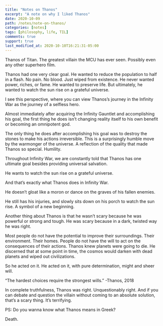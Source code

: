 ```yaml
---
title: "Notes on Thanos"
excerpt: "A note on why I liked Thanos"
date: 2020-10-09
path: /notes/note-on-thanos/
categories: [notes]
tags: [philosophy, life, TIL]
comments: true
support: true
last_modified_at: 2020-10-10T16:21:31-05:00
---
```


Thanos of Titan. The greatest villain the MCU has ever seen. Possibly even any other superhero film.

Thanos had one very clear goal. He wanted to reduce the population to half in a flash. No pain. No blood. Just wiped from existence. He never wanted power, riches, or fame. He wanted to preserve life. But ultimately, he wanted to watch the sun rise on a grateful universe.

I see this perspective, where you can view Thanos’s journey in the Infinity War as the journey of a selfless hero.

Almost immediately after acquiring the Infinity Gauntlet and accomplishing his goal, the first thing he does isn’t changing reality itself to his own benefit or becoming an omnipotent god.

The only thing he does after accomplishing his goal was to destroy the stones to make his actions irreversible. This is a surprisingly humble move by the warmonger of the universe. A reflection of the quality that made Thanos so special. Humility.

Throughout Infinity War, we are constantly told that Thanos has one ultimate goal besides providing universal salvation.

He wants to watch the sun rise on a grateful universe.

And that’s exactly what Thanos does in Infinity War.

He doesn’t gloat like a moron or dance on the graves of his fallen enemies.

He still has his injuries, and slowly sits down on his porch to watch the sun rise. A symbol of a new beginning.

Another thing about Thanos is that he wasn’t scary because he was powerful or strong and tough. He was scary because in a dark, twisted way he was right.

Most people do not have the potential to improve their surroundings. Their environment. Their homes. People do not have the will to act on the consequences of their actions. Thanos knew planets were going to die. He discerned that at some point in time, the cosmos would darken with dead planets and wiped out civilizations.

So he acted on it. He acted on it, with pure determination, might and sheer will.

“The hardest choices require the strongest wills.” -Thanos, 2018

In complete truthfulness, Thanos was right. Unquestionably right. And if you can debate and question the villain without coming to an absolute solution, that’s a scary thing. It’s terrifying.

PS: Do you wanna know what Thanos means in Greek?

Death.
